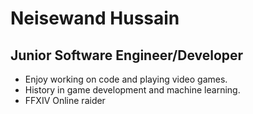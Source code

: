 # Neisewand Hussain

## Junior Software Engineer/Developer

- Enjoy working on code and playing video games.
- History in game development and machine learning.
- FFXIV Online raider
